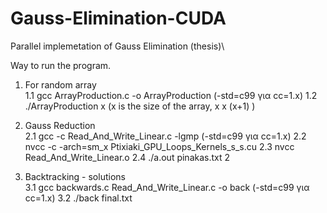 # Gauss-Elimination-CUDA
Parallel implemetation of Gauss Elimination (thesis)\

Way to run the program.

1. For random array\
1.1 gcc ArrayProduction.c -o ArrayProduction (-std=c99 για cc=1.x)
1.2 ./ArrayProduction x (x is the size of the array, x x (x+1) )

2. Gauss Reduction\
2.1 gcc -c Read_And_Write_Linear.c -lgmp (-std=c99 για cc=1.x)
2.2 nvcc -c -arch=sm_x Ptixiaki_GPU_Loops_Kernels_s_s.cu 
2.3 nvcc Read_And_Write_Linear.o
2.4 ./a.out pinakas.txt 2

3. Backtracking - solutions\
3.1 gcc backwards.c Read_And_Write_Linear.c -o back (-std=c99 για cc=1.x)
3.2 ./back final.txt
